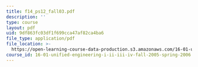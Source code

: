 ```yaml
---
title: f14_ps12_fall03.pdf
description: ''
type: course
layout: pdf
uid: 9df863fc03df1f699cca47af82ca4ba6
file_type: application/pdf
file_location: >-
  https://open-learning-course-data-production.s3.amazonaws.com/16-01-unified-engineering-i-ii-iii-iv-fall-2005-spring-2006/9df863fc03df1f699cca47af82ca4ba6_f14_ps12_fall03.pdf
course_id: 16-01-unified-engineering-i-ii-iii-iv-fall-2005-spring-2006
---
```

